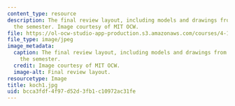 ```yaml
---
content_type: resource
description: The final review layout, including models and drawings from throughout
  the semester. Image courtesy of MIT OCW.
file: https://ol-ocw-studio-app-production.s3.amazonaws.com/courses/4-125a-architecture-studio-building-in-landscapes-fall-2005/bcca3fdf4f97d52d3fb1c10972ac31fe_koch1.jpg
file_type: image/jpeg
image_metadata:
  caption: The final review layout, including models and drawings from throughout
    the semester.
  credit: Image courtesy of MIT OCW.
  image-alt: Final review layout.
resourcetype: Image
title: koch1.jpg
uid: bcca3fdf-4f97-d52d-3fb1-c10972ac31fe
---
```

